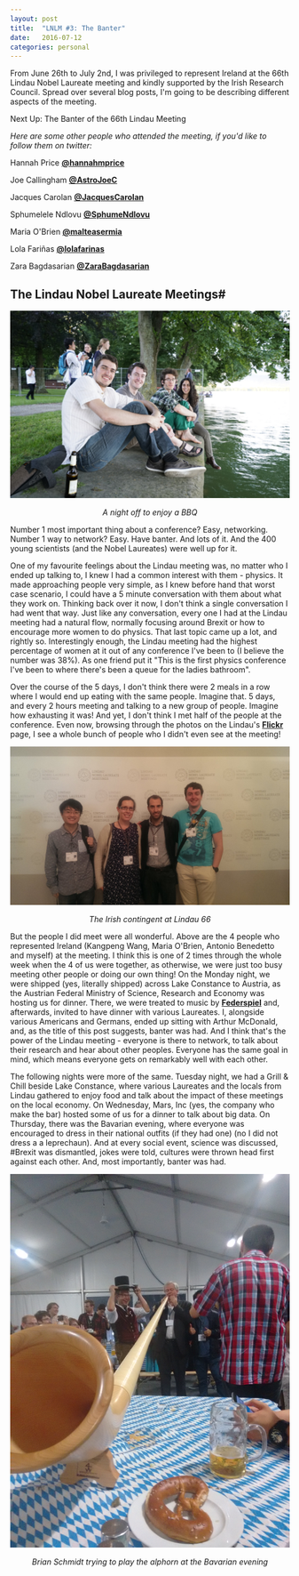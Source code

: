 ```yaml
---
layout: post
title:  "LNLM #3: The Banter"
date:   2016-07-12
categories: personal
---
```


From June 26th to July 2nd, I was privileged to represent Ireland at the 66th Lindau Nobel Laureate meeting and kindly supported by the Irish Research Council. Spread over several blog posts, I'm going to be describing different aspects of the meeting.

Next Up: The Banter of the 66th Lindau Meeting

*Here are some other people who attended the meeting, if you'd like to follow them on twitter:*

Hannah Price **[@hannahmprice](https://twitter.com/hannahmprice)**

Joe Callingham **[@AstroJoeC](https://twitter.com/AstroJoeC)**

Jacques Carolan **[@JacquesCarolan](https://twitter.com/JacquesCarolan)**

Sphumelele Ndlovu **[@SphumeNdlovu](https://twitter.com/SphumeNdlovu)**

Maria O'Brien **[@malteasermia](https://twitter.com/malteasermia)**

Lola Fariñas **[@lolafarinas](https://twitter.com/lolafarinas)**

Zara Bagdasarian **[@ZaraBagdasarian](https://twitter.com/ZaraBagdasarian)**

## The Lindau Nobel Laureate Meetings#
![PARTY BY THE LAKE](/assets/group_lindau.jpeg)
<center><i>A night off to enjoy a BBQ</i></center>

Number 1 most important thing about a conference? Easy, networking. Number 1 way to network? Easy. Have banter. And lots of it. And the 400 young scientists (and the Nobel Laureates) were well up for it.

One of my favourite feelings about the Lindau meeting was, no matter who I ended up talking to, I knew I had a common interest with them - physics. It made approaching people very simple, as I knew before hand that worst case scenario, I could have a 5 minute conversation with them about what they work on. Thinking back over it now, I don't think a single conversation I had went that way. Just like any conversation, every one I had at the Lindau meeting had a natural flow, normally focusing around Brexit or how to encourage more women to do physics. That last topic came up a lot, and rightly so. Interestingly enough, the Lindau meeting had the highest percentage of women at it out of any conference I've been to (I believe the number was 38%). As one friend put it "This is the first physics conference I've been to where there's been a queue for the ladies bathroom".

Over the course of the 5 days, I don't think there were 2 meals in a row where I would end up eating with the same people. Imagine that. 5 days, and every 2 hours meeting and talking to a new group of people. Imagine how exhausting it was! And yet, I don't think I met half of the people at the conference. Even now, browsing through the photos on the Lindau's **[Flickr](https://www.flickr.com/photos/nobellaureatemeeting/)** page, I see a whole bunch of people who I didn't even see at the meeting!

![The Irish Contingent at Lindau](/assets/lindau_irish.jpeg)
<center><i>The Irish contingent at Lindau 66</i></center>

But the people I did meet were all wonderful. Above are the 4 people who represented Ireland (Kangpeng Wang, Maria O'Brien, Antonio Benedetto and myself) at the meeting. I think this is one of 2 times through the whole week when the 4 of us were together, as otherwise, we were just too busy meeting other people or doing our own thing! On the Monday night, we were shipped (yes, literally shipped) across Lake Constance to Austria, as the Austrian Federal Ministry of Science, Research and Economy was hosting us for dinner. There, we were treated to music by **[Federspiel](http://www.feder-spiel.net/w/)** and, afterwards, invited to have dinner with various Laureates. I, alongside various Americans and Germans, ended up sitting with Arthur McDonald, and, as the title of this post suggests, banter was had. And I think that's the power of the Lindau meeting - everyone is there to network, to talk about their research and hear about other peoples. Everyone has the same goal in mind, which means everyone gets on remarkably well with each other.

The following nights were more of the same. Tuesday night, we had a Grill & Chill beside Lake Constance, where various Laureates and the locals from Lindau gathered to enjoy food and talk about the impact of these meetings on the local economy. On Wednesday, Mars, Inc (yes, the company who make the bar) hosted some of us for a dinner to talk about big data. On Thursday, there was the Bavarian evening, where everyone was encouraged to dress in their national outfits (if they had one) (no I did not dress a a leprechaun). And at every social event, science was discussed, #Brexit was dismantled, jokes were told, cultures were thrown head first against each other. And, most importantly, banter was had. 

![Brian Schmidt trying to play the alphorn](/assets/Schmidt_horn.jpg)
<center><i>Brian Schmidt trying to play the alphorn at the Bavarian evening</i></center>

